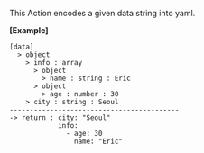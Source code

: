 This Action encodes a given data string into yaml.
<br/>

**[Example]**
```
[data]
  > object
    > info : array
      > object
        > name : string : Eric
      > object
        > age : number : 30
    > city : string : Seoul
------------------------------------------
-> return : city: "Seoul"
            info:
              - age: 30
                name: "Eric"
```
